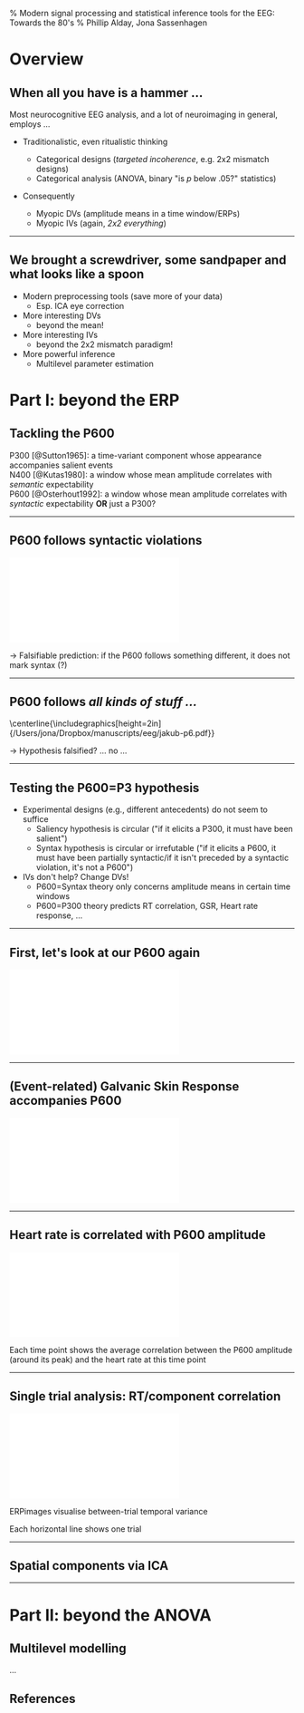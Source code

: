% Modern signal processing and statistical inference tools for the EEG: Towards the 80's
% Phillip Alday, Jona Sassenhagen

# Overview

## When all you have is a hammer ...

Most neurocognitive EEG analysis, and a lot of neuroimaging in general, employs ...

* Traditionalistic, even ritualistic thinking
	* Categorical designs (*targeted incoherence*, e.g. 2x2 mismatch designs)
	* Categorical analysis (ANOVA, binary "is *p* below .05?" statistics)

* Consequently
	* Myopic DVs (amplitude means in a time window/ERPs)
	* Myopic IVs (again, *2x2 everything*)


----

## We brought a screwdriver, some sandpaper and what looks like a spoon

* Modern preprocessing tools (save more of your data)
	* Esp. ICA eye correction
* More interesting DVs
	* beyond the mean!
* More interesting IVs
	* beyond the 2x2 mismatch paradigm!
* More powerful inference
	* Multilevel parameter estimation

# Part I: beyond the ERP

## Tackling the P600

P300 [@Sutton1965]: a time-variant component whose appearance accompanies salient events  
N400 [@Kutas1980]: a window whose mean amplitude correlates with *semantic* expectability  
P600 [@Osterhout1992]: a window whose mean amplitude correlates with *syntactic* expectability **OR** just a P300?

---

## P600 follows syntactic violations

![](/Users/jona/Dropbox/manuscripts/eeg/osterhout-p6.pdf)

-> Falsifiable prediction: if the P600 follows something different, it does not mark syntax (?)

---

## P600 follows *all kinds of stuff ...*

\centerline{\includegraphics[height=2in]{/Users/jona/Dropbox/manuscripts/eeg/jakub-p6.pdf}}

-> Hypothesis falsified? ... no ...

---

## Testing the P600=P3 hypothesis

* Experimental designs (e.g., different antecedents) do not seem to suffice
	* Saliency hypothesis is circular ("if it elicits a P300, it must have been salient")
	* Syntax hypothesis is circular or irrefutable ("if it elicits a P600, it must have been partially syntactic/if it isn't preceded by a syntactic violation, it's not a P600")
* IVs don't help? Change DVs!
	* P600=Syntax theory only concerns amplitude means in certain time windows
	* P600=P300 theory predicts RT correlation, GSR, Heart rate response, ...

---

## First, let's look at our P600 again

![](/Users/jona/Dropbox/manuscripts/eeg/e-p600.pdf)

---

## (Event-related) Galvanic Skin Response accompanies P600

![](/Users/jona/Dropbox/manuscripts/eeg/e-gsr.pdf)

---

## Heart rate is correlated with P600 amplitude

![](/Users/jona/Dropbox/manuscripts/eeg/e-heart.pdf)

Each time point shows the average correlation between the P600 amplitude (around its peak) and the heart rate at this time point

---

## Single trial analysis: RT/component correlation

![](/Users/jona/Dropbox/manuscripts/eeg/charybdis-rt.pdf)

ERPimages visualise between-trial temporal variance

Each horizontal line shows one trial

---

## Spatial components via ICA



---

# Part II: beyond the ANOVA

## Multilevel modelling
...

## References